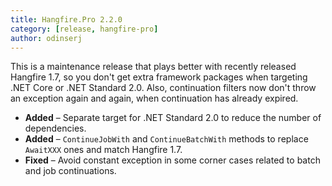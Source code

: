 ```yaml
---
title: Hangfire.Pro 2.2.0
category: [release, hangfire-pro]
author: odinserj
---
```


This is a maintenance release that plays better with recently released Hangfire 1.7, so you don't get extra framework packages when targeting .NET Core or .NET Standard 2.0. Also, continuation filters now don't throw an exception again and again, when continuation has already expired.

* **Added** – Separate target for .NET Standard 2.0 to reduce the number of dependencies.
* **Added** – `ContinueJobWith` and `ContinueBatchWith` methods to replace `AwaitXXX` ones and match Hangfire 1.7.
* **Fixed** – Avoid constant exception in some corner cases related to batch and job continuations.
